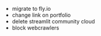 - migrate to fly.io
- change link on portfolio
- delete streamlit community cloud
- block webcrawlers
